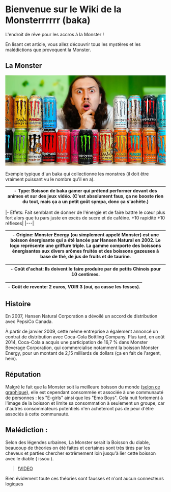 # Bienvenue sur le Wiki de la Monsterrrrrr (baka)
L'endroit de rêve pour les accros à la Monster !

En lisant cet article, vous allez découvrir tous les mystères et les malédictions que provoquent la Monster.

## La Monster 
![Image](https://github.com/FOUCHER-Mathias-23022625/MarkdownProject/blob/main/maxresdefault%20(1).jpg)

Exemple typique d'un baka qui collectionne les monstres (il doit être vraiment puissant vu le nombre qu'il en a).

|- Type: Boisson de baka gamer qui prétend performer devant des animes et sur des jeux vidéo. (C'est absolument faux, ça ne booste rien du tout, mais ça a un petit goût sympa, donc ça s'achète.)|
|---|

|- Effets: Fait semblant de donner de l'énergie et de faire battre le cœur plus fort alors que tu pars juste en excès de sucre et de caféine.
    +10 rapidité
    +10 réflexes|
|---|

| - **Origine**: Monster Energy (ou simplement appelé Monster) est une boisson énergisante qui a été lancée par Hansen Natural en 2002. Le logo représente une griffure triple. La gamme comporte des boissons énergisantes aux divers arômes fruités et des boissons gazeuses à base de thé, de jus de fruits et de taurine. |
|---|

|- **Coût d'achat**: Ils doivent le faire produire par de petits Chinois pour 10 centimes.|
|---|

|- **Coût de revente**: 2 euros, VOIR 3 (oui, ça casse les fesses).|
|---|

## Histoire
En 2007, Hansen Natural Corporation a dévoilé un accord de distribution avec PepsiCo Canada.

À partir de janvier 2009, cette même entreprise a également annoncé un contrat de distribution avec Coca-Cola Bottling Company. Plus tard, en août 2014, Coca-Cola a acquis une participation de 16,7 % dans Monster Beverage Corporation, qui commercialise notamment la boisson Monster Energy, pour un montant de 2,15 milliards de dollars (ça en fait de l'argent, hein).

## Réputation
Malgré le fait que la Monster soit la meilleure boisson du monde ([selon ce graphique](https://ibb.co/QPm2Xth)), elle est cependant consommée et associée à une communauté de personnes : les "E-girls" ainsi que les "Emo Boys". Cela nuit fortement à l'image de la boisson et limite sa consommation à seulement un groupe, car d'autres consommateurs potentiels n'en achèteront pas de peur d'être associés à cette communauté.



## Malédiction :
Selon des légendes urbaines, La Monster serait la Boisson du diable, beaucoup de théories on été faites et certaines sont très tirés par les cheveux et parties chercher extrêmement loin jusqu'à lier cette boisson avec le diable ( issou ).

>[!VIDEO](https://www.youtube.com/watch?v=tws2UdWVnFY)

Bien évidement toute ces théories sont fausses et n'ont aucun connecteurs logiques
